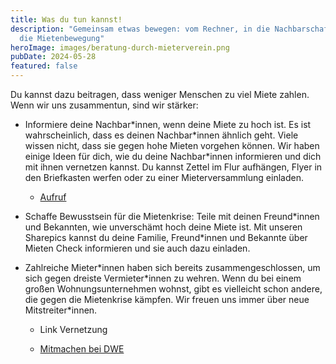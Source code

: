 ```yaml
---
title: Was du tun kannst!
description: "Gemeinsam etwas bewegen: vom Rechner, in die Nachbarschaft und in
  die Mietenbewegung"
heroImage: images/beratung-durch-mieterverein.png
pubDate: 2024-05-28
featured: false
---
```

Du kannst dazu beitragen, dass weniger Menschen zu viel Miete zahlen. Wenn wir uns zusammentun, sind wir stärker:

*   Informiere deine Nachbar\*innen, wenn deine Miete zu hoch ist. Es ist wahrscheinlich, dass es deinen Nachbar\*innen ähnlich geht. Viele wissen nicht, dass sie gegen hohe Mieten vorgehen können. Wir haben einige Ideen für dich, wie du deine Nachbar\*innen informieren und dich mit ihnen vernetzen kannst. Du kannst Zettel im Flur aufhängen, Flyer in den Briefkasten werfen oder zu einer Mieterversammlung einladen.
    
    *   [Aufruf](https://blog.mietencheck.de/de/2024-05-30-vorlage-aufruf-mietpreisbremse-ziehen/)
        
*   Schaffe Bewusstsein für die Mietenkrise: Teile mit deinen Freund\*innen und Bekannten, wie unverschämt hoch deine Miete ist. Mit unseren Sharepics kannst du deine Familie, Freund\*innen und Bekannte über Mieten Check informieren und sie auch dazu einladen.
    
*   Zahlreiche Mieter\*innen haben sich bereits zusammengeschlossen, um sich gegen dreiste Vermieter\*innen zu wehren. Wenn du bei einem großen Wohnungsunternehmen wohnst, gibt es vielleicht schon andere, die gegen die Mietenkrise kämpfen. Wir freuen uns immer über neue Mitstreiter\*innen.
    
    *   Link Vernetzung
        
    *   [Mitmachen bei DWE](https://dwenteignen.de/mitmachen)